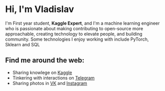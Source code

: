 # Hi, I'm Vladislav

I'm First year student, **Kaggle Expert**, and I'm a machine learning engineer who is passionate about making contributing to open-source more approachable, creating technology to elevate people, and building community. Some technologies I enjoy working with include PyTorch, Sklearn and SQL


## Find me around the web:
- Sharing knowlege on <a href="https://www.twitch.tv/blacktechdiva">Kaggle</a>
- Tinkering with interactions on <a href="https://telegram.me/LilDataScientist">Telegram</a>
- Sharing photos in <a href="https://vk.com/lildatascientist">VK</a> and <a href="https://www.instagram.com/lildatascientist">Instagram</a>
